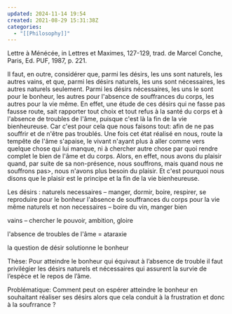 ```yaml
---
updated: 2024-11-14 19:54
created: 2021-08-29 15:31:38Z
categories:
  - "[[Philosophy]]"
---
```


Lettre à Ménécée, in Lettres et Maximes, 127-129, trad. de Marcel Conche, Paris, Ed. PUF, 1987, p. 221.

Il faut, en outre, considérer que, parmi les désirs, les uns sont naturels, les autres vains, et que, parmi les désirs naturels, les uns sont nécessaires, les autres naturels seulement. Parmi les désirs nécessaires, les uns le sont pour le bonheur, les autres pour l'absence de souffrances du corps, les autres pour la vie même. En effet, une étude de ces désirs qui ne fasse pas fausse route, sait rapporter tout choix et tout refus à la santé du corps et à l'absence de troubles de l'âme, puisque c'est là la fin de la vie bienheureuse. Car c'est pour cela que nous faisons tout: afin de ne pas souffrir et de n'être pas troublés. Une fois cet état réalisé en nous, route la tempête de l'âme s'apaise, le vivant n'ayant plus à aller comme vers quelque chose qui lui manque, ni à chercher autre chose par quoi rendre complet le bien de l'âme et du corps. Alors, en effet, nous avons du plaisir quand, par suite de sa non-présence, nous souffrons, mais quand nous ne souffrons pas>, nous n'avons plus besoin du plaisir. 
Et c'est pourquoi nous disons que le plaisir est le principe et la fin de la vie bienheureuse.

Les désirs :
naturels
    necessaires – manger, dormir, boire, respirer, se reproduire
	pour le bonheur
	l'absence de souffrances du corps
	pour la vie même
    naturels et non necessaires – boire du vin, manger bien

vains – chercher le pouvoir, ambition, gloire

 l'absence de troubles de l'âme = ataraxie

la question de désir solutionne le bonheur

Thèse: Pour atteindre le bonheur qui équivaut à l’absence de trouble  il faut privilégier les désirs naturels et nécessaires qui assurent la survie de l’espèce et le repos de l’âme.

Problématique: Comment peut on espérer atteindre le bonheur en souhaitant réaliser ses désirs alors que cela conduit à la frustration et donc à la soufrrance ?